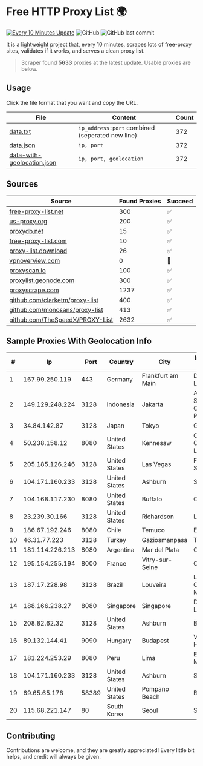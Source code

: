 
# Free HTTP Proxy List 🌍

[![Every 10 Minutes Update](https://github.com/mertguvencli/http-proxy-list/actions/workflows/main.yml/badge.svg?branch=main)](https://github.com/mertguvencli/http-proxy-list/actions/workflows/main.yml)
![GitHub](https://img.shields.io/github/license/mertguvencli/http-proxy-list)
![GitHub last commit](https://img.shields.io/github/last-commit/mertguvencli/http-proxy-list)

It is a lightweight project that, every 10 minutes, scrapes lots of free-proxy sites, validates if it works, and serves a clean proxy list.


> Scraper found **5633** proxies at the latest update. Usable proxies are below.

## Usage

Click the file format that you want and copy the URL.


|File|Content|Count|
|----|-------|-----|
|[data.txt](https://raw.githubusercontent.com/mertguvencli/http-proxy-list/main/proxy-list/data.txt)|`ip_address:port` combined (seperated new line)|372|
|[data.json](https://raw.githubusercontent.com/mertguvencli/http-proxy-list/main/proxy-list/data.json)|`ip, port`|372|
|[data-with-geolocation.json](https://raw.githubusercontent.com/mertguvencli/http-proxy-list/main/proxy-list/data-with-geolocation.json)|`ip, port, geolocation`|372|

## Sources

|Source|Found Proxies|Succeed|
|------|-------------|-------|
|[free-proxy-list.net](https://free-proxy-list.net)|300|✅|
|[us-proxy.org](https://www.us-proxy.org)|200|✅|
|[proxydb.net](http://proxydb.net)|15|✅|
|[free-proxy-list.com](https://free-proxy-list.com/?page=&port=&type%5B%5D=http&type%5B%5D=https&up_time=0&search=Search)|10|✅|
|[proxy-list.download](https://www.proxy-list.download/HTTP)|26|✅|
|[vpnoverview.com](https://vpnoverview.com/privacy/anonymous-browsing/free-proxy-servers)|0|🚫|
|[proxyscan.io](https://www.proxyscan.io)|100|✅|
|[proxylist.geonode.com](https://proxylist.geonode.com/api/proxy-list?limit=300&page=1&sort_by=lastChecked&sort_type=desc&protocols=http,https)|300|✅|
|[proxyscrape.com](https://api.proxyscrape.com/v2/?request=displayproxies&protocol=http&timeout=10000&country=all&ssl=all&anonymity=all)|1237|✅|
|[github.com/clarketm/proxy-list](https://raw.githubusercontent.com/clarketm/proxy-list/master/proxy-list-raw.txt)|400|✅|
|[github.com/monosans/proxy-list](https://raw.githubusercontent.com/monosans/proxy-list/main/proxies/http.txt)|413|✅|
|[github.com/TheSpeedX/PROXY-List](https://raw.githubusercontent.com/TheSpeedX/PROXY-List/master/http.txt)|2632|✅|


## Sample Proxies With Geolocation Info

|#|Ip|Port|Country|City|Internet Service Provider|
|-|--|----|-------|----|-------------------------|
|1|167.99.250.119|443|Germany|Frankfurt am Main|DigitalOcean, LLC|
|2|149.129.248.224|3128|Indonesia|Jakarta|Alibaba.com Singapore E-Commerce Private Limited|
|3|34.84.142.87|3128|Japan|Tokyo|Google LLC|
|4|50.238.158.12|8080|United States|Kennesaw|Comcast Cable Communications, LLC|
|5|205.185.126.246|3128|United States|Las Vegas|FranTech Solutions|
|6|104.171.160.233|3128|United States|Ashburn|Sneaker Server|
|7|104.168.117.230|8080|United States|Buffalo|ColoCrossing|
|8|23.239.30.166|3128|United States|Richardson|Linode, LLC|
|9|186.67.192.246|8080|Chile|Temuco|Entel Chile S.A.|
|10|46.31.77.223|3128|Turkey|Gaziosmanpasa|Talha Bogaz|
|11|181.114.226.213|8080|Argentina|Mar del Plata|CyberWave S.A.|
|12|195.154.255.194|8000|France|Vitry-sur-Seine|Online S.A.S.|
|13|187.17.228.98|3128|Brazil|Louveira|Lantec Comunicacao Multimidia Ltda|
|14|188.166.238.27|8080|Singapore|Singapore|DigitalOcean, LLC|
|15|208.82.62.32|3128|United States|Ashburn|Bernardi Sounds|
|16|89.132.144.41|9090|Hungary|Budapest|Vodafone Hungary Ltd.|
|17|181.224.253.29|8080|Peru|Lima|Econocable Media SAC|
|18|104.171.160.233|3128|United States|Ashburn|Sneaker Server|
|19|69.65.65.178|58389|United States|Pompano Beach|Blue Stream|
|20|115.68.221.147|80|South Korea|Seoul|SMILESERV|



## Contributing

Contributions are welcome, and they are greatly appreciated! Every
little bit helps, and credit will always be given.

